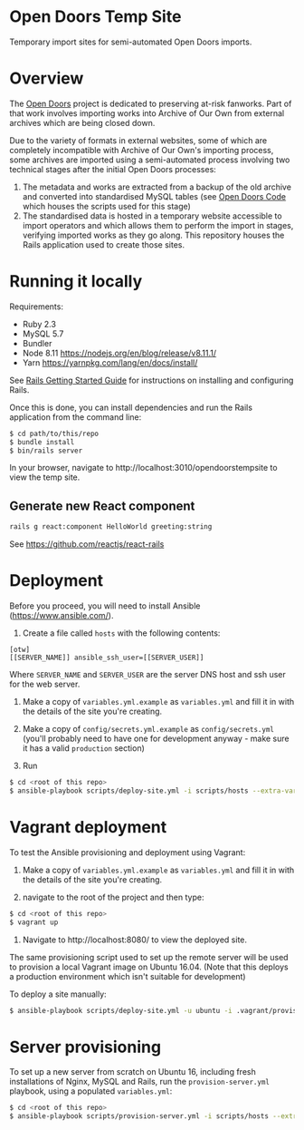 # Open Doors Temp Site
Temporary import sites for semi-automated Open Doors imports.

# Overview
The [Open Doors](http://opendoors.transformativeworks.org/) project is dedicated to preserving at-risk fanworks. Part of 
that work involves importing works into Archive of Our Own from external archives which are being closed down. 

Due to the variety of formats in external websites, some of which are completely incompatible with Archive of Our Own's
importing process, some archives are imported using a semi-automated process involving two technical stages after the
initial Open Doors processes:

1. The metadata and works are extracted from a backup of the old archive and converted into standardised MySQL tables 
(see [Open Doors Code](https://github.com/otwcode/open-doors-code) which houses the scripts used for this stage)
1. The standardised data is hosted in a temporary website accessible to import operators and which allows them to 
perform the import in stages, verifying imported works as they go along. This repository houses the Rails application 
used to create those sites.

# Running it locally
Requirements:
- Ruby 2.3
- MySQL 5.7
- Bundler
- Node 8.11 https://nodejs.org/en/blog/release/v8.11.1/
- Yarn https://yarnpkg.com/lang/en/docs/install/

See [Rails Getting Started Guide](http://guides.rubyonrails.org/getting_started.html) for instructions on installing and configuring Rails.

Once this is done, you can install dependencies and run the Rails application from the command line:
```bash
$ cd path/to/this/repo
$ bundle install
$ bin/rails server
``` 

In your browser, navigate to http://localhost:3010/opendoorstempsite to view the temp site.

## Generate new React component

```bash
rails g react:component HelloWorld greeting:string
```

See https://github.com/reactjs/react-rails

# Deployment
Before you proceed, you will need to install Ansible (https://www.ansible.com/).

1. Create a file called `hosts` with the following contents:
```
[otw]
[[SERVER_NAME]] ansible_ssh_user=[[SERVER_USER]]
```
Where `SERVER_NAME` and `SERVER_USER` are the server DNS host and ssh user for the web server. 

1. Make a copy of `variables.yml.example` as `variables.yml` and fill it in with the details 
of the site you're creating.

1. Make a copy of `config/secrets.yml.example` as `config/secrets.yml` (you'll probably need to have one for development 
anyway - make sure it has a valid `production` section)

1. Run 
```bash
$ cd <root of this repo>
$ ansible-playbook scripts/deploy-site.yml -i scripts/hosts --extra-vars "@scripts/variables.yml"
```

# Vagrant deployment
To test the Ansible provisioning and deployment using Vagrant:

1. Make a copy of `variables.yml.example` as `variables.yml` and fill it in with the details 
   of the site you're creating.
   
1.  navigate to the root of the project and then type:

```bash
$ cd <root of this repo>
$ vagrant up
```

1. Navigate to http://localhost:8080/<site name> to view the deployed site.

The same provisioning script used to set up the remote server will be used to provision a local Vagrant image on Ubuntu 16.04.
(Note that this deploys a production environment which isn't suitable for development)

To deploy a site manually:
 
```bash
$ ansible-playbook scripts/deploy-site.yml -u ubuntu -i .vagrant/provisioners/ansible/inventory/vagrant_ansible_inventory --extra-vars "@scripts/variables.yml"
```

# Server provisioning
To set up a new server from scratch on Ubuntu 16, including fresh installations of Nginx, MySQL and Rails, run the 
`provision-server.yml` playbook, using a populated `variables.yml`:

```bash
$ cd <root of this repo>
$ ansible-playbook scripts/provision-server.yml -i scripts/hosts --extra-vars "@scripts/variables.yml"
```
